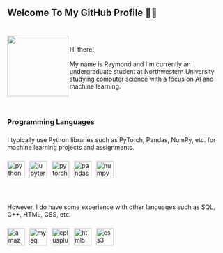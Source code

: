 <h2 align="left">Welcome To My GitHub Profile 👋🏻</h2>

###

<br clear="both">

<img align="left" height="140" src="https://64.media.tumblr.com/66450155aebf68808da472df0c73d347/5edac533a0e1dc8c-5e/s540x810/d264d6e71ac0896c558968ed1ffe67ffaac505d9.gif"  />

###

<p align="left">Hi there!<br><br>My name is Raymond and I'm currently an undergraduate student at Northwestern University studying computer science with a focus on AI and machine learning.</p>

###

<br clear="both">

<h3 align="left">Programming Languages</h3>

###

<p align="left">I typically use Python libraries such as PyTorch, Pandas, NumPy, etc. for machine learning projects and assignments.</p>

###

<div align="left">
  <img src="https://img.shields.io/badge/Python-3776AB?logo=python&logoColor=white&style=for-the-badge" height="40" alt="python logo"  />
  <img width="3" />
  <img src="https://img.shields.io/badge/Jupyter-F37626?logo=jupyter&logoColor=black&style=for-the-badge" height="40" alt="jupyter logo"  />
  <img width="3" />
  <img src="https://img.shields.io/badge/PyTorch-EE4C2C?logo=pytorch&logoColor=white&style=for-the-badge" height="40" alt="pytorch logo"  />
  <img width="3" />
  <img src="https://img.shields.io/badge/pandas-150458?logo=pandas&logoColor=white&style=for-the-badge" height="40" alt="pandas logo"  />
  <img width="3" />
  <img src="https://img.shields.io/badge/NumPy-013243?logo=numpy&logoColor=white&style=for-the-badge" height="40" alt="numpy logo"  />
</div>

###

<br clear="both">

<p align="left">However, I do have some experience with other languages such as SQL, C++, HTML, CSS, etc.</p>

###
<div align="left">
  <img src="https://img.shields.io/badge/Amazon AWS-232F3E?logo=amazonwebservices&logoColor=FF9900&style=for-the-badge" height="40" alt="amazonwebservices logo"  />
  <img width="3" />
  <img src="https://img.shields.io/badge/MySQL-4479A1?logo=mysql&logoColor=white&style=for-the-badge" height="40" alt="mysql logo"  />
  <img width="3" />
  <img src="https://img.shields.io/badge/C++-00599C?logo=cplusplus&logoColor=white&style=for-the-badge" height="40" alt="cplusplus logo"  />
  <img width="3" />
  <img src="https://img.shields.io/badge/HTML5-E34F26?logo=html5&logoColor=white&style=for-the-badge" height="40" alt="html5 logo"  />
  <img width="3" />
  <img src="https://img.shields.io/badge/CSS3-1572B6?logo=css3&logoColor=white&style=for-the-badge" height="40" alt="css3 logo"  />
</div>

###
